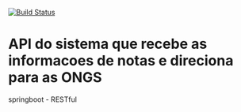 [![Build Status](https://travis-ci.org/caiquepires/bembaCARE-back.svg?branch=master)](https://travis-ci.org/caiquepires/bembaCARE-back)

# API do sistema que recebe as informacoes de notas e direciona para as ONGS
springboot - RESTful
